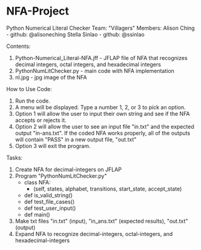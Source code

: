 # NFA-Project
Python Numerical Literal Checker
Team: "Villagers"
Members: Alison Ching - github: @alisoneching
	       Stella Sinlao - github: @ssinlao

Contents:
1. Python-Numerical_Literal-NFA.jff - JFLAP file of NFA that recognizes decimal integers, octal integers, and hexadecimal integers
2. PythonNumLitChecker.py - main code with NFA implementation
3. nl.jpg - jpg image of the NFA

How to Use Code:
1. Run the code.
2. A menu will be displayed. Type a number 1, 2, or 3 to pick an option.
3. Option 1 will allow the user to input their own string and see if the NFA accepts or rejects it.
4. Option 2 will allow the user to see an input file "in.txt" and the expected output "in-ans.txt". 
   If the coded NFA works properly, all of the outputs will contain "PASS" in a new output file, "out.txt"
5. Option 3 will exit the program.

Tasks:
1. Create NFA for decimal-integers on JFLAP
2. Program "PythonNumLitChecker.py"
    - class NFA:
	    - (self, states, alphabet, transitions, start_state, accept_state)
    - def is_valid_string()
    - def test_file_cases()
    - def test_user_input()
    - def main()
3. Make txt files "in.txt" (input), "in_ans.txt" (expected results), "out.txt" (output)
4. Expand NFA to recognize decimal-integers, octal-integers, and hexadecimal-integers
